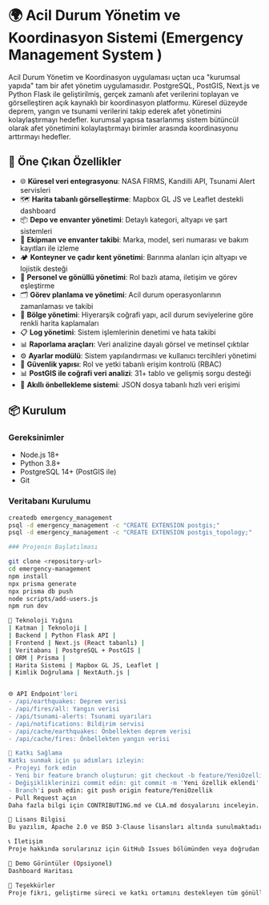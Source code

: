 # 🌍 Acil Durum Yönetim ve Koordinasyon Sistemi (Emergency Management System )
Acil Durum Yönetim ve Koordinasyon uygulaması uçtan uca "kurumsal yapıda" tam bir afet yönetim uygulamasıdır.
PostgreSQL, PostGIS, Next.js ve Python Flask ile geliştirilmiş, gerçek zamanlı afet verilerini toplayan ve görselleştiren açık kaynaklı bir koordinasyon platformu. Küresel düzeyde deprem, yangın ve tsunami verilerini takip ederek afet yönetimini kolaylaştırmayı hedefler. kurumsal yapısa tasarlanmış sistem bütüncül olarak afet yönetimini kolaylaştırmayı birimler arasında koordinasyonu arttırmayı hedefler.

## 🚀 Öne Çıkan Özellikler

- 🌐 **Küresel veri entegrasyonu**: NASA FIRMS, Kandilli API, Tsunami Alert servisleri
- 🗺️ **Harita tabanlı görselleştirme**: Mapbox GL JS ve Leaflet destekli dashboard
- 📦 **Depo ve envanter yönetimi**: Detaylı kategori, altyapı ve şart sistemleri
- 🧰 **Ekipman ve envanter takibi**: Marka, model, seri numarası ve bakım kayıtları ile izleme
- 🏕️ **Konteyner ve çadır kent yönetimi**: Barınma alanları için altyapı ve lojistik desteği
- 👥 **Personel ve gönüllü yönetimi**: Rol bazlı atama, iletişim ve görev eşleştirme
- 🗂️ **Görev planlama ve yönetimi**: Acil durum operasyonlarının zamanlaması ve takibi
- 🧭 **Bölge yönetimi**: Hiyerarşik coğrafi yapı, acil durum seviyelerine göre renkli harita kaplamaları
- 📋 **Log yönetimi**: Sistem işlemlerinin denetimi ve hata takibi
- 📊 **Raporlama araçları**: Veri analizine dayalı görsel ve metinsel çıktılar
- ⚙️ **Ayarlar modülü**: Sistem yapılandırması ve kullanıcı tercihleri yönetimi
- 🔐 **Güvenlik yapısı**: Rol ve yetki tabanlı erişim kontrolü (RBAC)
- 📊 **PostGIS ile coğrafi veri analizi**: 31+ tablo ve gelişmiş sorgu desteği
- 🧠 **Akıllı önbellekleme sistemi**: JSON dosya tabanlı hızlı veri erişimi


## 📦 Kurulum

### Gereksinimler

- Node.js 18+
- Python 3.8+
- PostgreSQL 14+ (PostGIS ile)
- Git

### Veritabanı Kurulumu

```bash
createdb emergency_management
psql -d emergency_management -c "CREATE EXTENSION postgis;"
psql -d emergency_management -c "CREATE EXTENSION postgis_topology;"

### Projenin Başlatılması

git clone <repository-url>
cd emergency-management
npm install
npx prisma generate
npx prisma db push
node scripts/add-users.js
npm run dev

🧪 Teknoloji Yığını
| Katman | Teknoloji | 
| Backend | Python Flask API | 
| Frontend | Next.js (React tabanlı) | 
| Veritabanı | PostgreSQL + PostGIS | 
| ORM | Prisma | 
| Harita Sistemi | Mapbox GL JS, Leaflet | 
| Kimlik Doğrulama | NextAuth.js | 


🌐 API Endpoint'leri
- /api/earthquakes: Deprem verisi
- /api/fires/all: Yangın verisi
- /api/tsunami-alerts: Tsunami uyarıları
- /api/notifications: Bildirim servisi
- /api/cache/earthquakes: Önbellekten deprem verisi
- /api/cache/fires: Önbellekten yangın verisi

🤝 Katkı Sağlama
Katkı sunmak için şu adımları izleyin:
- Projeyi fork edin
- Yeni bir feature branch oluşturun: git checkout -b feature/YeniOzellik
- Değişikliklerinizi commit edin: git commit -m 'Yeni özellik eklendi'
- Branch'i push edin: git push origin feature/YeniOzellik
- Pull Request açın
Daha fazla bilgi için CONTRIBUTING.md ve CLA.md dosyalarını inceleyin.

🔏 Lisans Bilgisi
Bu yazılım, Apache 2.0 ve BSD 3-Clause lisansları altında sunulmaktadır. Kullanıcılar diledikleri lisansı seçerek kullanabilir. Her iki lisans da Mustafa Barış Arslantaş’ın telif haklarının korunmasını ve adının projeyle ilişkilendirilmesini şart koşar.

📞 İletişim
Proje hakkında sorularınız için GitHub Issues bölümünden veya doğrudan şu numaradan iletişime geçebilirsiniz: +90 542 559 69 46

📸 Demo Görüntüler (Opsiyonel)
Dashboard Haritası

🌟 Teşekkürler
Proje fikri, geliştirme süreci ve katkı ortamını destekleyen tüm gönüllülere teşekkür ederim. 🙏


